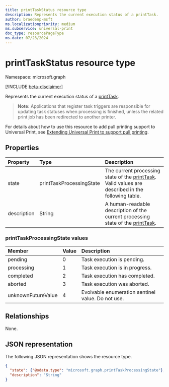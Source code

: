 ```yaml
---
title: printTaskStatus resource type
description: Represents the current execution status of a printTask.
author: braedenp-msft
ms.localizationpriority: medium
ms.subservice: universal-print
doc_type: resourcePageType
ms.date: 07/23/2024
---
```


# printTaskStatus resource type

Namespace: microsoft.graph

[!INCLUDE [beta-disclaimer](../../includes/beta-disclaimer.md)]

Represents the current execution status of a [printTask](printtask.md). 

>**Note:** Applications that register task triggers are responsible for updating task statuses when processing is finished, unless the related print job has been redirected to another printer.

For details about how to use this resource to add pull printing support to Universal Print, see [Extending Universal Print to support pull printing](/graph/universal-print-concept-overview#extending-universal-print-to-support-pull-printing).

## Properties
| Property     | Type        | Description |
|:-------------|:------------|:------------|
|state|printTaskProcessingState|The current processing state of the [printTask](printtask.md). Valid values are described in the following table.|
|description|String|A human-readable description of the current processing state of the [printTask](printtask.md).|

### printTaskProcessingState values

|Member|Value|Description|
|:---|:---|:---|
|pending|0|Task execution is pending.|
|processing|1|Task execution is in progress.|
|completed|2|Task execution has completed.|
|aborted|3|Task execution was aborted.|
|unknownFutureValue|4|Evolvable enumeration sentinel value. Do not use.|

## Relationships

None.

## JSON representation

The following JSON representation shows the resource type.

<!-- {
  "blockType": "resource",
  "optionalProperties": [

  ],
  "@odata.type": "microsoft.graph.printTaskStatus"
}-->

```json
{
  "state": {"@odata.type": "microsoft.graph.printTaskProcessingState"},
  "description": "String"
}
```

<!-- uuid: 8fcb5dbc-d5aa-4681-8e31-b001d5168d79
2015-10-25 14:57:30 UTC -->
<!-- {
  "type": "#page.annotation",
  "description": "printTaskStatus resource",
  "keywords": "",
  "section": "documentation",
  "tocPath": ""
}-->


